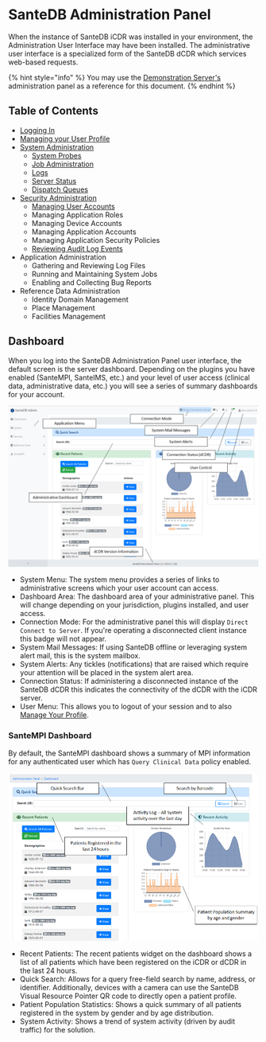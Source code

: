 # SanteDB Administration Panel

When the instance of SanteDB iCDR was installed in your environment, the Administration User Interface may have been installed. The administrative user interface is a specialized form of the SanteDB dCDR which services web-based requests.

{% hint style="info" %}
You may use the [Demonstration Server's](../../../santedb/demonstration-environment.md) administration panel as a reference for this document.
{% endhint %}

## Table of Contents

* [Logging In](logging-in.md)
* [Managing your User Profile](managing-your-profile.md)
* [System Administration](../../system-administration/)
  * [System Probes](system-administration.md#probes)
  * [Job Administration](system-administration.md#running-a-job)
  * [Logs](system-administration.md#logs)
  * [Server Status](system-administration.md#server-status)
  * [Dispatch Queues](system-administration.md#dispatcher-queues)
* [Security Administration](security-administration/)
  * [Managing User Accounts](security-administration/managing-user-accounts.md)
  * Managing Application Roles&#x20;
  * Managing Device Accounts
  * Managing Application Accounts
  * Managing Application Security Policies
  * [Reviewing Audit Log Events](security-administration/reviewing-audits.md)
* Application Administration
  * Gathering and Reviewing Log Files
  * Running and Maintaining System Jobs
  * Enabling and Collecting Bug Reports
* Reference Data Administration
  * Identity Domain Management
  * Place Management
  * Facilities Management

## Dashboard

When you log into the SanteDB Administration Panel user interface, the default screen is the server dashboard. Depending on the plugins you have enabled (SanteMPI, SanteIMS, etc.) and your level of user access (clinical data, administrative data, etc.) you will see a series of summary dashboards for your account.

![](<../../../.gitbook/assets/image (431).png>)

* System Menu: The system menu provides a series of links to administrative screens which your user account can access.&#x20;
* Dashboard Area: The dashboard area of your administrative panel. This will change depending on your jurisdiction, plugins installed, and user access.
* Connection Mode: For the administrative panel this will display `Direct Connect to Server`. If you're operating a disconnected client instance this badge will not appear.
* System Mail Messages: If using SanteDB offline or leveraging system alert mail, this is the system mailbox.
* System Alerts: Any tickles (notifications) that are raised which require your attention will be placed in the system alert area.
* Connection Status: If administering a disconnected instance of the SanteDB dCDR this indicates the connectivity of the dCDR with the iCDR server.
* User Menu: This allows you to logout of your session and to also [Manage Your Profile](managing-your-profile.md).

### SanteMPI Dashboard

By default, the SanteMPI dashboard shows a summary of MPI information for any authenticated user which has `Query Clinical Data` policy enabled.

![](<../../../.gitbook/assets/image (439) (1).png>)

* Recent Patients: The recent patients widget on the dashboard shows a list of all patients which have been registered on the iCDR or dCDR in the last 24 hours.
* Quick Search: Allows for a query free-field search by name, address, or identifier. Additionally, devices with a camera can use the SanteDB Visual Resource Pointer QR code to directly open a patient profile.
* Patient Population Statistics: Shows a quick summary of all patients registered in the system by gender and by age distribution.
* System Activity: Shows a trend of system activity (driven by audit traffic) for the solution.
